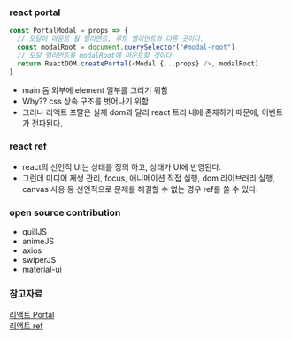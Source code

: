 ### react portal
```javascript
const PortalModal = props => {
  // 모달이 마운트 될 엘리먼트. 루트 엘리먼트와 다른 곳이다.
  const modalRoot = document.querySelector("#modal-root")
  // 모달 앨리먼트를 modalRoot에 마운트할 것이다.
  return ReactDOM.createPortal(<Modal {...props} />, modalRoot)
}
```
- main 돔 외부에 element 일부를 그리기 위함
- Why?? css 상속 구조를 벗어나기 위함
- 그러나 리액트 포탈은 실제 dom과 달리 react 트리 내에 존재하기 때문에, 이벤트가 전파된다.


### react ref
- react의 선언적 UI는 상태를 정의 하고, 상태가 UI에 반영된다.
- 그런데 미디어 재생 관리, focus, 애니메이션 직접 실행, dom 라이브러리 실행, canvas 사용 등 선언적으로 문제를 해결할 수 없는 경우 ref를 쓸 수 있다.

### open source contribution
- quillJS
- animeJS
- axios
- swiperJS
- material-ui


### 참고자료
[리액트 Portal](https://jeonghwan-kim.github.io/2022/06/02/react-portal)    
[리액트 ref](https://jeonghwan-kim.github.io/2022/05/31/react-ref)
